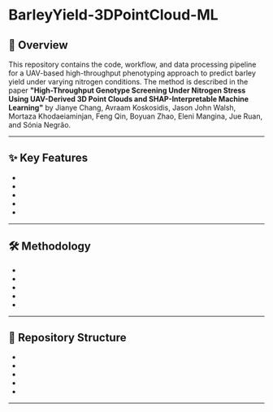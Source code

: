 # BarleyYield-3DPointCloud-ML

## 📌 Overview
This repository contains the code, workflow, and data processing pipeline for a UAV-based high-throughput phenotyping approach to predict barley yield under varying nitrogen conditions. The method is described in the paper **"High-Throughput Genotype Screening Under Nitrogen Stress Using UAV-Derived 3D Point Clouds and SHAP-Interpretable Machine Learning"** by Jianye Chang, Avraam Koskosidis, Jason John Walsh, Mortaza Khodaeiaminjan, Feng Qin, Boyuan Zhao, Eleni Mangina, Jue Ruan, and Sónia Negrão.

---

## ✨ Key Features
- 
- 
- 
-
- 

---

## 🛠 Methodology

- 
- 
- 
-
- 

---
## 📂 Repository Structure

- 
- 
- 
-
- 

---

